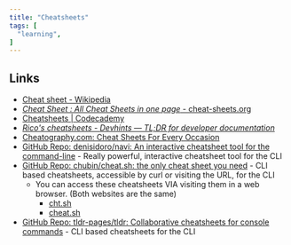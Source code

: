 ```yaml
---
title: "Cheatsheets"
tags: [
  "learning",
]
---
```


## Links

- [Cheat sheet - Wikipedia](https://en.wikipedia.org/wiki/Cheat_sheet)
- [*Cheat Sheet : All Cheat Sheets in one page* - cheat-sheets.org](https://www.cheat-sheets.org/)
- [Cheatsheets | Codecademy](https://www.codecademy.com/resources/cheatsheets/all)
- [*Rico's cheatsheets* - *Devhints — TL;DR for developer documentation*](https://devhints.io/)
- [Cheatography.com: Cheat Sheets For Every Occasion](https://cheatography.com/)
- [GitHub Repo: denisidoro/navi: An interactive cheatsheet tool for the command-line](https://github.com/denisidoro/navi) - Really powerful, interactive cheatsheet tool for the CLI
- [GitHub Repo: chubin/cheat.sh: the only cheat sheet you need](https://github.com/chubin/cheat.sh#installation) - CLI based cheatsheets, accessible by curl or visiting the URL, for the CLI
  - You can access these cheatsheets VIA visiting them in a web browser. (Both websites are the same)
    - [cht.sh](https://cht.sh/)
    - [cheat.sh](https://cheat.sh/)
- [GitHub Repo: tldr-pages/tldr: Collaborative cheatsheets for console commands](https://github.com/tldr-pages/tldr) - CLI based cheatsheets for the CLI
